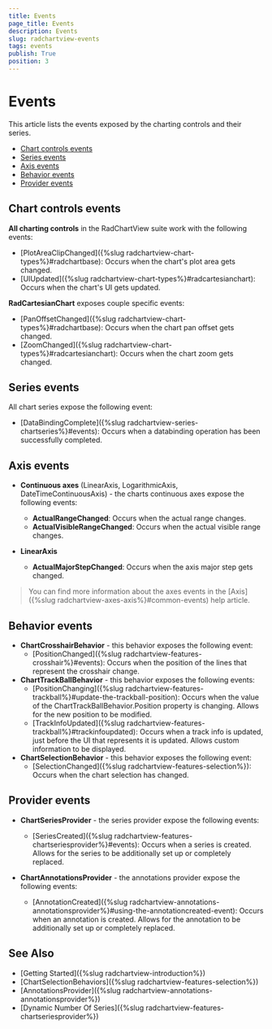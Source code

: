 ```yaml
---
title: Events
page_title: Events
description: Events
slug: radchartview-events
tags: events
publish: True
position: 3
---
```


# Events

This article lists the events exposed by the charting controls and their series.

* [Chart controls events](#chart-controls-events)
* [Series events](#series-events)
* [Axis events](#axis-events)
* [Behavior events](#behavior-events)
* [Provider events](#provider-events)

## Chart controls events

__All charting controls__ in the RadChartView suite work with the following events:

* [PlotAreaClipChanged]({%slug radchartview-chart-types%}#radchartbase): Occurs when the chart's plot area gets changed.
* [UIUpdated]({%slug radchartview-chart-types%}#radcartesianchart): Occurs when the chart's UI gets updated.

__RadCartesianChart__ exposes couple specific events:
* [PanOffsetChanged]({%slug radchartview-chart-types%}#radchartbase): Occurs when the chart pan offset gets changed.
* [ZoomChanged]({%slug radchartview-chart-types%}#radcartesianchart): Occurs when the chart zoom gets changed.

## Series events

All chart series expose the following event:

* [DataBindingComplete]({%slug radchartview-series-chartseries%}#events): Occurs when a databinding operation has been successfully completed. 

## Axis events

* __Continuous axes__ (LinearAxis, LogarithmicAxis, DateTimeContinuousAxis) - the charts continuous axes expose the following events:
	* __ActualRangeChanged__: Occurs when the actual range changes.
	* __ActualVisibleRangeChanged__: Occurs when the actual visible range changes.

* __LinearAxis__ 
	* __ActualMajorStepChanged__: Occurs when the axis major step gets changed.
	
> You can find more information about the axes events in the [Axis]({%slug radchartview-axes-axis%}#common-events) help article.
	
## Behavior events

* __ChartCrosshairBehavior__ - this behavior exposes the following event:
	* [PositionChanged]({%slug radchartview-features-crosshair%}#events): Occurs when the position of the lines that represent the crosshair change.
* __ChartTrackBallBehavior__ - this behavior exposes the following events:
	* [PositionChanging]({%slug radchartview-features-trackball%}#update-the-trackball-position): Occurs when the value of the ChartTrackBallBehavior.Position property is changing. Allows for the new position to be modified.
	* [TrackInfoUpdated]({%slug radchartview-features-trackball%}#trackinfoupdated): Occurs when a track info is updated, just before the UI that represents it is updated. Allows custom information to be displayed.
* __ChartSelectionBehavior__ - this behavior exposes the following event:
	* [SelectionChanged]({%slug radchartview-features-selection%}): Occurs when the chart selection has changed.
	
## Provider events

* __ChartSeriesProvider__ - the series provider expose the following events:
	* [SeriesCreated]({%slug radchartview-features-chartseriesprovider%}#events): Occurs when a series is created. Allows for the series to be additionally set up or completely replaced.  
	
* __ChartAnnotationsProvider__ - the annotations provider expose the following events:
	* [AnnotationCreated]({%slug radchartview-annotations-annotationsprovider%}#using-the-annotationcreated-event): Occurs when an annotation is created. Allows for the annotation to be additionally set up or completely replaced.  

## See Also
* [Getting Started]({%slug radchartview-introduction%})
* [ChartSelectionBehaviors]({%slug radchartview-features-selection%})
* [AnnotationsProvider]({%slug radchartview-annotations-annotationsprovider%})
* [Dynamic Number Of Series]({%slug radchartview-features-chartseriesprovider%})
